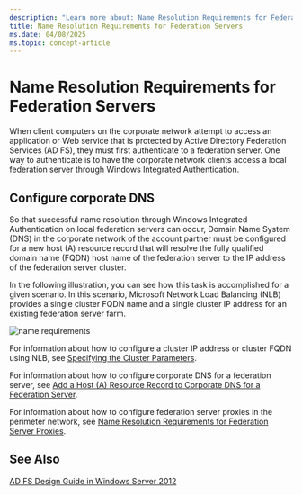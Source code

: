 ```yaml
---
description: "Learn more about: Name Resolution Requirements for Federation Servers"
title: Name Resolution Requirements for Federation Servers
ms.date: 04/08/2025
ms.topic: concept-article
---
```


# Name Resolution Requirements for Federation Servers

When client computers on the corporate network attempt to access an application or Web service that is protected by Active Directory Federation Services \(AD FS\), they must first authenticate to a federation server. One way to authenticate is to have the corporate network clients access a local federation server through Windows Integrated Authentication.

## Configure corporate DNS
So that successful name resolution through Windows Integrated Authentication on local federation servers can occur, Domain Name System \(DNS\) in the corporate network of the account partner must be configured for a new host \(A\) resource record that will resolve the fully qualified domain name \(FQDN\) host name of the federation server to the IP address of the federation server cluster.

In the following illustration, you can see how this task is accomplished for a given scenario. In this scenario, Microsoft Network Load Balancing \(NLB\) provides a single cluster FQDN name and a single cluster IP address for an existing federation server farm.

![name requirements](media/adfs2_deploy_single_fs.gif)

For information about how to configure a cluster IP address or cluster FQDN using NLB, see [Specifying the Cluster Parameters](/previous-versions/windows/it-pro/windows-server-2003/cc781505(v=ws.10)).

For information about how to configure corporate DNS for a federation server, see [Add a Host &#40;A&#41; Resource Record to Corporate DNS for a Federation Server](../../ad-fs/deployment/Add-a-Host--A--Resource-Record-to-Corporate-DNS-for-a-Federation-Server.md).

For information about how to configure federation server proxies in the perimeter network, see [Name Resolution Requirements for Federation Server Proxies](Name-Resolution-Requirements-for-Federation-Server-Proxies.md).


## See Also
[AD FS Design Guide in Windows Server 2012](AD-FS-Design-Guide-in-Windows-Server-2012.md)
